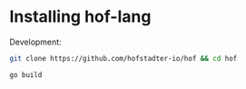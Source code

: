 # Installing hof-lang

Development:

```bash
git clone https://github.com/hofstadter-io/hof && cd hof

go build
```
